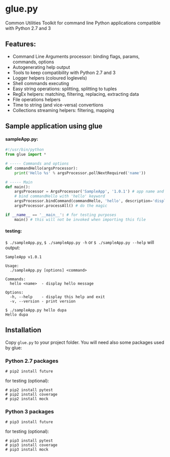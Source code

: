 # glue.py
Common Utilities Toolkit for command line Python applications compatible with Python 2.7 and 3

## Features:
* Command Line Arguments processor: binding flags, params, commands, options
* Autogenerating help output
* Tools to keep compatibility with Python 2.7 and 3
* Logger helpers (coloured loglevels)
* Shell commands executing
* Easy string operations: splitting, splitting to tuples
* RegEx helpers: matching, filtering, replacing, extracting data
* File operations helpers
* Time to string (and vice-versa) convertions
* Collections streaming helpers: filtering, mapping

## Sample application using glue
#### sampleApp.py:
```python
#!/usr/bin/python
from glue import *

# ----- Commands and options
def commandHello(argsProcessor):
	print('Hello %s' % argsProcessor.pollNextRequired('name'))

# ----- Main
def main():
	argsProcessor = ArgsProcessor('SampleApp', '1.0.1') # app name and version
	# bind commandHello with 'hello' keyword 
	argsProcessor.bindCommand(commandHello, 'hello', description='display hello message', syntaxSuffix='<name>')
	argsProcessor.processAll() # do the magic

if __name__ == '__main__': # for testing purposes
	main() # this will not be invoked when importing this file
```
#### testing:
```$ ./sampleApp.py```, ```$ ./sampleApp.py -h``` or ```$ ./sampleApp.py --help``` will output:
```
SampleApp v1.0.1

Usage:
  ./sampleApp.py [options] <command>

Commands:
  hello <name>  - display hello message

Options:
  -h, --help    - display this help and exit
  -v, --version - print version
```

```shell
$ ./sampleApp.py hello dupa
Hello dupa
```

## Installation
Copy ```glue.py``` to your project folder.
You will need also some packages used by glue:
### Python 2.7 packages
```shell
# pip2 install future
```
for testing (optional):
```shell
# pip2 install pytest
# pip2 install coverage
# pip2 install mock
```
### Python 3 packages
```shell
# pip3 install future
```
for testing (optional):
```shell
# pip3 install pytest
# pip3 install coverage
# pip3 install mock
```